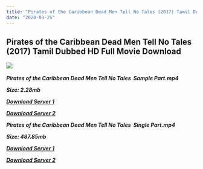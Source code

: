 ```yaml
---
title: "Pirates of the Caribbean Dead Men Tell No Tales (2017) Tamil Dubbed HD Full Movie Download"
date: "2020-03-25"
---
```


## Pirates of the Caribbean Dead Men Tell No Tales (2017) Tamil Dubbed HD Full Movie Download

![](https://images.moviebuff.com/d5d544b2-78b5-447f-897c-41067f6c5717?w=1000) 

_**Pirates of the Caribbean Dead Men Tell No Tales  Sample Part.mp4**_

_**Size: 2.28mb**_

[_**Download Server 1**_](http://du.wetransfer.vip/files/Tamil{5adf554ba90925c4992f0fe8eae1093bfca14c1a880041370a5a335b793ae9c1}20Dubbed{5adf554ba90925c4992f0fe8eae1093bfca14c1a880041370a5a335b793ae9c1}20Movies/Tamil{5adf554ba90925c4992f0fe8eae1093bfca14c1a880041370a5a335b793ae9c1}202017{5adf554ba90925c4992f0fe8eae1093bfca14c1a880041370a5a335b793ae9c1}20Dubbed{5adf554ba90925c4992f0fe8eae1093bfca14c1a880041370a5a335b793ae9c1}20Movies/Pirates{5adf554ba90925c4992f0fe8eae1093bfca14c1a880041370a5a335b793ae9c1}20of{5adf554ba90925c4992f0fe8eae1093bfca14c1a880041370a5a335b793ae9c1}20the{5adf554ba90925c4992f0fe8eae1093bfca14c1a880041370a5a335b793ae9c1}20Caribbean{5adf554ba90925c4992f0fe8eae1093bfca14c1a880041370a5a335b793ae9c1}20Dead{5adf554ba90925c4992f0fe8eae1093bfca14c1a880041370a5a335b793ae9c1}20Men{5adf554ba90925c4992f0fe8eae1093bfca14c1a880041370a5a335b793ae9c1}20Tell{5adf554ba90925c4992f0fe8eae1093bfca14c1a880041370a5a335b793ae9c1}20No{5adf554ba90925c4992f0fe8eae1093bfca14c1a880041370a5a335b793ae9c1}20Tales{5adf554ba90925c4992f0fe8eae1093bfca14c1a880041370a5a335b793ae9c1}20(2017)/Pirates{5adf554ba90925c4992f0fe8eae1093bfca14c1a880041370a5a335b793ae9c1}20of{5adf554ba90925c4992f0fe8eae1093bfca14c1a880041370a5a335b793ae9c1}20the{5adf554ba90925c4992f0fe8eae1093bfca14c1a880041370a5a335b793ae9c1}20Caribbean{5adf554ba90925c4992f0fe8eae1093bfca14c1a880041370a5a335b793ae9c1}20Dead{5adf554ba90925c4992f0fe8eae1093bfca14c1a880041370a5a335b793ae9c1}20Men{5adf554ba90925c4992f0fe8eae1093bfca14c1a880041370a5a335b793ae9c1}20Tell{5adf554ba90925c4992f0fe8eae1093bfca14c1a880041370a5a335b793ae9c1}20No{5adf554ba90925c4992f0fe8eae1093bfca14c1a880041370a5a335b793ae9c1}20Tales{5adf554ba90925c4992f0fe8eae1093bfca14c1a880041370a5a335b793ae9c1}20(2017){5adf554ba90925c4992f0fe8eae1093bfca14c1a880041370a5a335b793ae9c1}20HDRip/Pirates{5adf554ba90925c4992f0fe8eae1093bfca14c1a880041370a5a335b793ae9c1}20of{5adf554ba90925c4992f0fe8eae1093bfca14c1a880041370a5a335b793ae9c1}20the{5adf554ba90925c4992f0fe8eae1093bfca14c1a880041370a5a335b793ae9c1}20Caribbean:{5adf554ba90925c4992f0fe8eae1093bfca14c1a880041370a5a335b793ae9c1}20Dead{5adf554ba90925c4992f0fe8eae1093bfca14c1a880041370a5a335b793ae9c1}20Men{5adf554ba90925c4992f0fe8eae1093bfca14c1a880041370a5a335b793ae9c1}20Tell{5adf554ba90925c4992f0fe8eae1093bfca14c1a880041370a5a335b793ae9c1}20No{5adf554ba90925c4992f0fe8eae1093bfca14c1a880041370a5a335b793ae9c1}20Tales{5adf554ba90925c4992f0fe8eae1093bfca14c1a880041370a5a335b793ae9c1}20(2017){5adf554ba90925c4992f0fe8eae1093bfca14c1a880041370a5a335b793ae9c1}20Sample{5adf554ba90925c4992f0fe8eae1093bfca14c1a880041370a5a335b793ae9c1}20(640x360).mp4)

[_**Download Server 2**_](http://du.wetransfer.vip/files/Tamil{5adf554ba90925c4992f0fe8eae1093bfca14c1a880041370a5a335b793ae9c1}20Dubbed{5adf554ba90925c4992f0fe8eae1093bfca14c1a880041370a5a335b793ae9c1}20Movies/Tamil{5adf554ba90925c4992f0fe8eae1093bfca14c1a880041370a5a335b793ae9c1}202017{5adf554ba90925c4992f0fe8eae1093bfca14c1a880041370a5a335b793ae9c1}20Dubbed{5adf554ba90925c4992f0fe8eae1093bfca14c1a880041370a5a335b793ae9c1}20Movies/Pirates{5adf554ba90925c4992f0fe8eae1093bfca14c1a880041370a5a335b793ae9c1}20of{5adf554ba90925c4992f0fe8eae1093bfca14c1a880041370a5a335b793ae9c1}20the{5adf554ba90925c4992f0fe8eae1093bfca14c1a880041370a5a335b793ae9c1}20Caribbean{5adf554ba90925c4992f0fe8eae1093bfca14c1a880041370a5a335b793ae9c1}20Dead{5adf554ba90925c4992f0fe8eae1093bfca14c1a880041370a5a335b793ae9c1}20Men{5adf554ba90925c4992f0fe8eae1093bfca14c1a880041370a5a335b793ae9c1}20Tell{5adf554ba90925c4992f0fe8eae1093bfca14c1a880041370a5a335b793ae9c1}20No{5adf554ba90925c4992f0fe8eae1093bfca14c1a880041370a5a335b793ae9c1}20Tales{5adf554ba90925c4992f0fe8eae1093bfca14c1a880041370a5a335b793ae9c1}20(2017)/Pirates{5adf554ba90925c4992f0fe8eae1093bfca14c1a880041370a5a335b793ae9c1}20of{5adf554ba90925c4992f0fe8eae1093bfca14c1a880041370a5a335b793ae9c1}20the{5adf554ba90925c4992f0fe8eae1093bfca14c1a880041370a5a335b793ae9c1}20Caribbean{5adf554ba90925c4992f0fe8eae1093bfca14c1a880041370a5a335b793ae9c1}20Dead{5adf554ba90925c4992f0fe8eae1093bfca14c1a880041370a5a335b793ae9c1}20Men{5adf554ba90925c4992f0fe8eae1093bfca14c1a880041370a5a335b793ae9c1}20Tell{5adf554ba90925c4992f0fe8eae1093bfca14c1a880041370a5a335b793ae9c1}20No{5adf554ba90925c4992f0fe8eae1093bfca14c1a880041370a5a335b793ae9c1}20Tales{5adf554ba90925c4992f0fe8eae1093bfca14c1a880041370a5a335b793ae9c1}20(2017){5adf554ba90925c4992f0fe8eae1093bfca14c1a880041370a5a335b793ae9c1}20HDRip/Pirates{5adf554ba90925c4992f0fe8eae1093bfca14c1a880041370a5a335b793ae9c1}20of{5adf554ba90925c4992f0fe8eae1093bfca14c1a880041370a5a335b793ae9c1}20the{5adf554ba90925c4992f0fe8eae1093bfca14c1a880041370a5a335b793ae9c1}20Caribbean:{5adf554ba90925c4992f0fe8eae1093bfca14c1a880041370a5a335b793ae9c1}20Dead{5adf554ba90925c4992f0fe8eae1093bfca14c1a880041370a5a335b793ae9c1}20Men{5adf554ba90925c4992f0fe8eae1093bfca14c1a880041370a5a335b793ae9c1}20Tell{5adf554ba90925c4992f0fe8eae1093bfca14c1a880041370a5a335b793ae9c1}20No{5adf554ba90925c4992f0fe8eae1093bfca14c1a880041370a5a335b793ae9c1}20Tales{5adf554ba90925c4992f0fe8eae1093bfca14c1a880041370a5a335b793ae9c1}20(2017){5adf554ba90925c4992f0fe8eae1093bfca14c1a880041370a5a335b793ae9c1}20Sample{5adf554ba90925c4992f0fe8eae1093bfca14c1a880041370a5a335b793ae9c1}20(640x360).mp4)

_**Pirates of the Caribbean Dead Men Tell No Tales  Single Part.mp4**_

_**Size: 487.85mb**_

[_**Download Server 1**_](http://du.wetransfer.vip/files/Tamil{5adf554ba90925c4992f0fe8eae1093bfca14c1a880041370a5a335b793ae9c1}20Dubbed{5adf554ba90925c4992f0fe8eae1093bfca14c1a880041370a5a335b793ae9c1}20Movies/Tamil{5adf554ba90925c4992f0fe8eae1093bfca14c1a880041370a5a335b793ae9c1}202017{5adf554ba90925c4992f0fe8eae1093bfca14c1a880041370a5a335b793ae9c1}20Dubbed{5adf554ba90925c4992f0fe8eae1093bfca14c1a880041370a5a335b793ae9c1}20Movies/Pirates{5adf554ba90925c4992f0fe8eae1093bfca14c1a880041370a5a335b793ae9c1}20of{5adf554ba90925c4992f0fe8eae1093bfca14c1a880041370a5a335b793ae9c1}20the{5adf554ba90925c4992f0fe8eae1093bfca14c1a880041370a5a335b793ae9c1}20Caribbean{5adf554ba90925c4992f0fe8eae1093bfca14c1a880041370a5a335b793ae9c1}20Dead{5adf554ba90925c4992f0fe8eae1093bfca14c1a880041370a5a335b793ae9c1}20Men{5adf554ba90925c4992f0fe8eae1093bfca14c1a880041370a5a335b793ae9c1}20Tell{5adf554ba90925c4992f0fe8eae1093bfca14c1a880041370a5a335b793ae9c1}20No{5adf554ba90925c4992f0fe8eae1093bfca14c1a880041370a5a335b793ae9c1}20Tales{5adf554ba90925c4992f0fe8eae1093bfca14c1a880041370a5a335b793ae9c1}20(2017)/Pirates{5adf554ba90925c4992f0fe8eae1093bfca14c1a880041370a5a335b793ae9c1}20of{5adf554ba90925c4992f0fe8eae1093bfca14c1a880041370a5a335b793ae9c1}20the{5adf554ba90925c4992f0fe8eae1093bfca14c1a880041370a5a335b793ae9c1}20Caribbean{5adf554ba90925c4992f0fe8eae1093bfca14c1a880041370a5a335b793ae9c1}20Dead{5adf554ba90925c4992f0fe8eae1093bfca14c1a880041370a5a335b793ae9c1}20Men{5adf554ba90925c4992f0fe8eae1093bfca14c1a880041370a5a335b793ae9c1}20Tell{5adf554ba90925c4992f0fe8eae1093bfca14c1a880041370a5a335b793ae9c1}20No{5adf554ba90925c4992f0fe8eae1093bfca14c1a880041370a5a335b793ae9c1}20Tales{5adf554ba90925c4992f0fe8eae1093bfca14c1a880041370a5a335b793ae9c1}20(2017){5adf554ba90925c4992f0fe8eae1093bfca14c1a880041370a5a335b793ae9c1}20HDRip/Pirates{5adf554ba90925c4992f0fe8eae1093bfca14c1a880041370a5a335b793ae9c1}20of{5adf554ba90925c4992f0fe8eae1093bfca14c1a880041370a5a335b793ae9c1}20the{5adf554ba90925c4992f0fe8eae1093bfca14c1a880041370a5a335b793ae9c1}20Caribbean:{5adf554ba90925c4992f0fe8eae1093bfca14c1a880041370a5a335b793ae9c1}20Dead{5adf554ba90925c4992f0fe8eae1093bfca14c1a880041370a5a335b793ae9c1}20Men{5adf554ba90925c4992f0fe8eae1093bfca14c1a880041370a5a335b793ae9c1}20Tell{5adf554ba90925c4992f0fe8eae1093bfca14c1a880041370a5a335b793ae9c1}20No{5adf554ba90925c4992f0fe8eae1093bfca14c1a880041370a5a335b793ae9c1}20Tales{5adf554ba90925c4992f0fe8eae1093bfca14c1a880041370a5a335b793ae9c1}20(2017){5adf554ba90925c4992f0fe8eae1093bfca14c1a880041370a5a335b793ae9c1}20Single{5adf554ba90925c4992f0fe8eae1093bfca14c1a880041370a5a335b793ae9c1}20Part{5adf554ba90925c4992f0fe8eae1093bfca14c1a880041370a5a335b793ae9c1}20(640x360).mp4)

[_**Download Server 2**_](http://du.wetransfer.vip/files/Tamil{5adf554ba90925c4992f0fe8eae1093bfca14c1a880041370a5a335b793ae9c1}20Dubbed{5adf554ba90925c4992f0fe8eae1093bfca14c1a880041370a5a335b793ae9c1}20Movies/Tamil{5adf554ba90925c4992f0fe8eae1093bfca14c1a880041370a5a335b793ae9c1}202017{5adf554ba90925c4992f0fe8eae1093bfca14c1a880041370a5a335b793ae9c1}20Dubbed{5adf554ba90925c4992f0fe8eae1093bfca14c1a880041370a5a335b793ae9c1}20Movies/Pirates{5adf554ba90925c4992f0fe8eae1093bfca14c1a880041370a5a335b793ae9c1}20of{5adf554ba90925c4992f0fe8eae1093bfca14c1a880041370a5a335b793ae9c1}20the{5adf554ba90925c4992f0fe8eae1093bfca14c1a880041370a5a335b793ae9c1}20Caribbean{5adf554ba90925c4992f0fe8eae1093bfca14c1a880041370a5a335b793ae9c1}20Dead{5adf554ba90925c4992f0fe8eae1093bfca14c1a880041370a5a335b793ae9c1}20Men{5adf554ba90925c4992f0fe8eae1093bfca14c1a880041370a5a335b793ae9c1}20Tell{5adf554ba90925c4992f0fe8eae1093bfca14c1a880041370a5a335b793ae9c1}20No{5adf554ba90925c4992f0fe8eae1093bfca14c1a880041370a5a335b793ae9c1}20Tales{5adf554ba90925c4992f0fe8eae1093bfca14c1a880041370a5a335b793ae9c1}20(2017)/Pirates{5adf554ba90925c4992f0fe8eae1093bfca14c1a880041370a5a335b793ae9c1}20of{5adf554ba90925c4992f0fe8eae1093bfca14c1a880041370a5a335b793ae9c1}20the{5adf554ba90925c4992f0fe8eae1093bfca14c1a880041370a5a335b793ae9c1}20Caribbean{5adf554ba90925c4992f0fe8eae1093bfca14c1a880041370a5a335b793ae9c1}20Dead{5adf554ba90925c4992f0fe8eae1093bfca14c1a880041370a5a335b793ae9c1}20Men{5adf554ba90925c4992f0fe8eae1093bfca14c1a880041370a5a335b793ae9c1}20Tell{5adf554ba90925c4992f0fe8eae1093bfca14c1a880041370a5a335b793ae9c1}20No{5adf554ba90925c4992f0fe8eae1093bfca14c1a880041370a5a335b793ae9c1}20Tales{5adf554ba90925c4992f0fe8eae1093bfca14c1a880041370a5a335b793ae9c1}20(2017){5adf554ba90925c4992f0fe8eae1093bfca14c1a880041370a5a335b793ae9c1}20HDRip/Pirates{5adf554ba90925c4992f0fe8eae1093bfca14c1a880041370a5a335b793ae9c1}20of{5adf554ba90925c4992f0fe8eae1093bfca14c1a880041370a5a335b793ae9c1}20the{5adf554ba90925c4992f0fe8eae1093bfca14c1a880041370a5a335b793ae9c1}20Caribbean:{5adf554ba90925c4992f0fe8eae1093bfca14c1a880041370a5a335b793ae9c1}20Dead{5adf554ba90925c4992f0fe8eae1093bfca14c1a880041370a5a335b793ae9c1}20Men{5adf554ba90925c4992f0fe8eae1093bfca14c1a880041370a5a335b793ae9c1}20Tell{5adf554ba90925c4992f0fe8eae1093bfca14c1a880041370a5a335b793ae9c1}20No{5adf554ba90925c4992f0fe8eae1093bfca14c1a880041370a5a335b793ae9c1}20Tales{5adf554ba90925c4992f0fe8eae1093bfca14c1a880041370a5a335b793ae9c1}20(2017){5adf554ba90925c4992f0fe8eae1093bfca14c1a880041370a5a335b793ae9c1}20Single{5adf554ba90925c4992f0fe8eae1093bfca14c1a880041370a5a335b793ae9c1}20Part{5adf554ba90925c4992f0fe8eae1093bfca14c1a880041370a5a335b793ae9c1}20(640x360).mp4)
